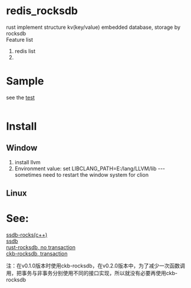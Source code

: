 # redis_rocksdb
rust implement structure kv(key/value) embedded database, storage by rocksdb      
Feature list  
1. redis list
2. 
# Sample
see the [test](./tests/_redis_rocksdb/test_list_impl.rs)
```rust

```
# Install
## Window
1. install llvm
2. Environment value: set LIBCLANG_PATH=E:/lang/LLVM/lib  --- sometimes need to restart the window system for clion
## Linux


# See:

[ssdb-rocks(c++)](https://github.com/ansoda/ssdb-rocksdb)  
[ssdb](https://ssdb.io/zh_cn/)  
[rust-rocksdb, no transaction](https://github.com/rust-rocksdb/rust-rocksdb)  
[ckb-rocksdb, transaction](https://github.com/nervosnetwork/rust-rocksdb)  

注：在v0.1.0版本时使用ckb-rocksdb，在v0.2.0版本中，为了减少一次函数调用，把事务与非事务分别使用不同的接口实现，所以就没有必要再使用ckb-rocksdb  